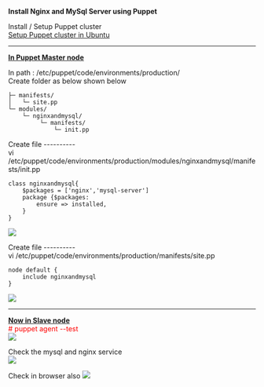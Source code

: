 **Install Nginx and MySql Server using Puppet**

Install / Setup Puppet cluster</br>
[Setup Puppet cluster in Ubuntu](https://github.com/roychandrasekhar/puppet-hands-on/tree/main/setup-puppet-cluster)

-----

<u><b>In Puppet Master node</b></u>

In path : /etc/puppet/code/environments/production/ </br>
Create folder as below shown below
```
├─ manifests/
│   └─ site.pp
└─ modules/
    └─ nginxandmysql/
         └─ manifests/
             └─ init.pp
```

Create file  ---------- </br>
vi /etc/puppet/code/environments/production/modules/nginxandmysql/manifests/init.pp
```
class nginxandmysql{
    $packages = ['nginx','mysql-server']
    package {$packages:
        ensure => installed,
    }
}
```
![](https://i.imgur.com/DD9IiWg.png)

Create file  ---------- </br>
vi /etc/puppet/code/environments/production/manifests/site.pp
```
node default {
    include nginxandmysql
}
```
![](https://i.imgur.com/5J3m4oP.png)

----

<u><b>Now in Slave node </b></u></br>
<font color="red"># puppet agent --test</font></br>
![](https://i.imgur.com/gfHRDwN.png)

Check the mysql and nginx service</br>
![](https://i.imgur.com/A0DZBad.png)</br>

Check in browser also
![](https://i.imgur.com/d1WZvtF.png)

